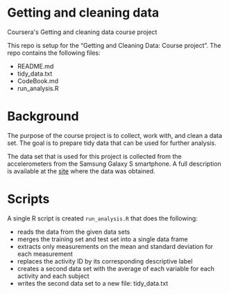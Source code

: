 # Getting and cleaning data
Coursera's Getting and cleaning data course project

This repo is setup for the “Getting and Cleaning Data: Course project”. The repo contains the following files:<br/>
* README.md
* tidy_data.txt
* CodeBook.md
* run_analysis.R

# Background
The purpose of the course project is to collect, work with, and clean a data set. The goal is to prepare tidy data that can be used for further analysis.

The data set that is used for this project is collected from the accelerometers from the Samsung Galaxy S smartphone. A full description is available at the [site](http://archive.ics.uci.edu/ml/datasets/Human+Activity+Recognition+Using+Smartphones) where the data was obtained.

# Scripts
A single R script is created `run_analysis.R` that does the following:
*	reads the data from the given data sets
*	merges the training set and test set into a single data frame
*	extracts only measurements on the mean and standard deviation for each measurement
*	replaces the activity ID by its corresponding descriptive label
*	creates a second data set with the average of each variable for each activity and each subject
*	writes the second data set to a new file: tidy_data.txt
